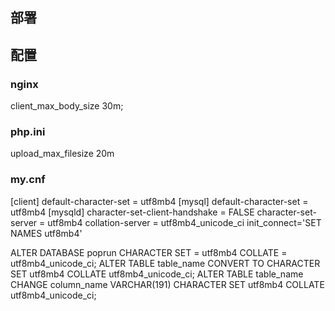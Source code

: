 ## 部署

## 配置

### nginx
client_max_body_size 30m; 

### php.ini
upload_max_filesize 20m

### my.cnf

[client]
default-character-set = utf8mb4
[mysql]
default-character-set = utf8mb4
[mysqld]
character-set-client-handshake = FALSE
character-set-server = utf8mb4
collation-server = utf8mb4_unicode_ci
init_connect='SET NAMES utf8mb4'


ALTER DATABASE poprun CHARACTER SET = utf8mb4 COLLATE = utf8mb4_unicode_ci;
ALTER TABLE table_name CONVERT TO CHARACTER SET utf8mb4 COLLATE utf8mb4_unicode_ci;
ALTER TABLE table_name CHANGE column_name VARCHAR(191) CHARACTER SET utf8mb4 COLLATE utf8mb4_unicode_ci;